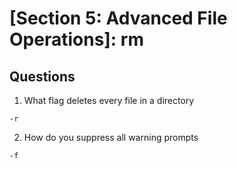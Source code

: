 # [Section 5: Advanced File Operations]: rm

## Questions
1. What flag deletes every file in a directory
```
-r
```

2. How do you suppress all warning prompts
```
-f
```